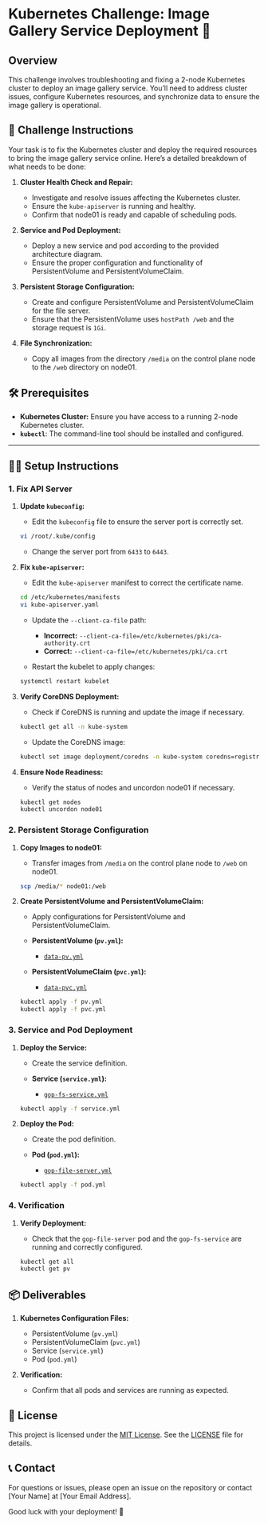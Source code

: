 # Kubernetes Challenge: Image Gallery Service Deployment 🚀

## Overview

This challenge involves troubleshooting and fixing a 2-node Kubernetes cluster to deploy an image gallery service. You’ll need to address cluster issues, configure Kubernetes resources, and synchronize data to ensure the image gallery is operational.

## 🎯 Challenge Instructions

Your task is to fix the Kubernetes cluster and deploy the required resources to bring the image gallery service online. Here’s a detailed breakdown of what needs to be done:

1. **Cluster Health Check and Repair:**
   - Investigate and resolve issues affecting the Kubernetes cluster.
   - Ensure the `kube-apiserver` is running and healthy.
   - Confirm that node01 is ready and capable of scheduling pods.

2. **Service and Pod Deployment:**
   - Deploy a new service and pod according to the provided architecture diagram.
   - Ensure the proper configuration and functionality of PersistentVolume and PersistentVolumeClaim.

3. **Persistent Storage Configuration:**
   - Create and configure PersistentVolume and PersistentVolumeClaim for the file server.
   - Ensure that the PersistentVolume uses `hostPath /web` and the storage request is `1Gi`.

4. **File Synchronization:**
   - Copy all images from the directory `/media` on the control plane node to the `/web` directory on node01.

## 🛠️ Prerequisites

- **Kubernetes Cluster:** Ensure you have access to a running 2-node Kubernetes cluster.
- **`kubectl`**: The command-line tool should be installed and configured.

---

## 🧑‍💻 Setup Instructions

### 1. Fix API Server

1. **Update `kubeconfig`:**
   - Edit the `kubeconfig` file to ensure the server port is correctly set.

   ```bash
   vi /root/.kube/config
   ```

   - Change the server port from `6433` to `6443`.

2. **Fix `kube-apiserver`:**
   - Edit the `kube-apiserver` manifest to correct the certificate name.

   ```bash
   cd /etc/kubernetes/manifests
   vi kube-apiserver.yaml
   ```

   - Update the `--client-ca-file` path:
     - **Incorrect:** `--client-ca-file=/etc/kubernetes/pki/ca-authority.crt`
     - **Correct:** `--client-ca-file=/etc/kubernetes/pki/ca.crt`

   - Restart the kubelet to apply changes:

   ```bash
   systemctl restart kubelet
   ```

3. **Verify CoreDNS Deployment:**
   - Check if CoreDNS is running and update the image if necessary.

   ```bash
   kubectl get all -n kube-system
   ```

   - Update the CoreDNS image:

   ```bash
   kubectl set image deployment/coredns -n kube-system coredns=registry.k8s.io/coredns/coredns:v1.8.6
   ```

4. **Ensure Node Readiness:**
   - Verify the status of nodes and uncordon node01 if necessary.

   ```bash
   kubectl get nodes
   kubectl uncordon node01
   ```

### 2. Persistent Storage Configuration

1. **Copy Images to node01:**
   - Transfer images from `/media` on the control plane node to `/web` on node01.

   ```bash
   scp /media/* node01:/web
   ```

2. **Create PersistentVolume and PersistentVolumeClaim:**
   - Apply configurations for PersistentVolume and PersistentVolumeClaim.

   - **PersistentVolume (`pv.yml`):**
     - [`data-pv.yml`](https://github.com/prudvikeshav/Kubernetes-Challenges/blob/work/Challange%202/data-pv.yaml)

   - **PersistentVolumeClaim (`pvc.yml`):**
     - [`data-pvc.yml`](https://github.com/prudvikeshav/Kubernetes-Challenges/blob/work/Challange%202/data-pvc.yaml)

   ```bash
   kubectl apply -f pv.yml
   kubectl apply -f pvc.yml
   ```

### 3. Service and Pod Deployment

1. **Deploy the Service:**
   - Create the service definition.

   - **Service (`service.yml`):**
     - [`gop-fs-service.yml`](https://github.com/your-repo/image-gallery-service/blob/main/service.yml)

   ```bash
   kubectl apply -f service.yml
   ```

2. **Deploy the Pod:**
   - Create the pod definition.

   - **Pod (`pod.yml`):**
     - [`gop-file-server.yml`](https://github.com/prudvikeshav/Kubernetes-Challenges/blob/work/Challange%202/gop-file-server.yaml)

   ```bash
   kubectl apply -f pod.yml
   ```

### 4. Verification

1. **Verify Deployment:**
   - Check that the `gop-file-server` pod and the `gop-fs-service` are running and correctly configured.

   ```bash
   kubectl get all
   kubectl get pv
   ```

## 📦 Deliverables

1. **Kubernetes Configuration Files:**
   - PersistentVolume (`pv.yml`)
   - PersistentVolumeClaim (`pvc.yml`)
   - Service (`service.yml`)
   - Pod (`pod.yml`)

2. **Verification:**
   - Confirm that all pods and services are running as expected.

## 📜 License

This project is licensed under the [MIT License](LICENSE). See the [LICENSE](LICENSE) file for details.

## 📞 Contact

For questions or issues, please open an issue on the repository or contact [Your Name] at [Your Email Address].

Good luck with your deployment! 🚀
